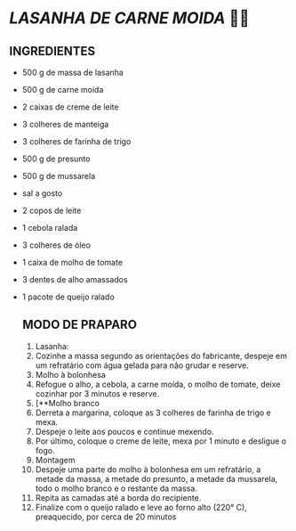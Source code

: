 # *LASANHA DE CARNE MOIDA* :man_cook:



## INGREDIENTES

- 500 g de massa de lasanha

- 500 g de carne moída

- 2 caixas de creme de leite

- 3 colheres de manteiga

- 3 colheres de farinha de trigo

- 500 g de presunto

- 500 g de mussarela

- sal a gosto

- 2 copos de leite

- 1 cebola ralada

- 3 colheres de óleo

- 1 caixa de molho de tomate

- 3 dentes de alho amassados

- 1 pacote de queijo ralado

  ## MODO DE PRAPARO

  1. Lasanha:
  2. Cozinhe a massa segundo as orientações do fabricante, despeje em um refratário com água gelada para não grudar e reserve.
  3. Molho à bolonhesa
  4. Refogue o alho, a cebola, a carne moída, o molho de tomate, deixe cozinhar por 3 minutos e reserve.
  5. [**Molho branco
  6. Derreta a margarina, coloque as 3 colheres de farinha de trigo e mexa.
  7. Despeje o leite aos poucos e continue mexendo.
  8. Por último, coloque o creme de leite, mexa por 1 minuto e desligue o fogo.
  9. Montagem
  10. Despeje uma parte do molho à bolonhesa em um refratário, a metade da massa, a metade do presunto, a metade da mussarela, todo o molho branco e o restante da massa.
  11. Repita as camadas até a borda do recipiente.
  12. Finalize com o queijo ralado e leve ao forno alto (220° C), preaquecido, por cerca de 20 minutos

